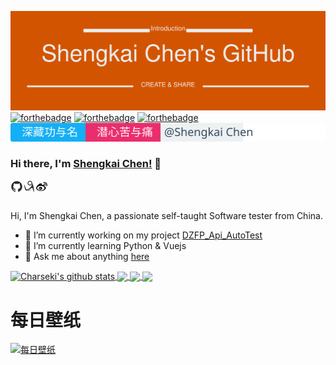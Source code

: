 [![charseki](https://raw.githubusercontent.com/charseki/charseki/master/assets/logo.svg)](http://www.chenshengkai.com)
[![forthebadge](https://forthebadge.com/images/badges/ages-20-30.svg)](http://www.chenshengkai.com)
[![forthebadge](https://forthebadge.com/images/badges/for-you.svg)](http://www.chenshengkai.com)
[![forthebadge](https://forthebadge.com/images/badges/made-with-python.svg)](http://www.chenshengkai.com)
[![charseki](https://raw.githubusercontent.com/charseki/charseki/master/assets/slogan.svg)](http://www.chenshengkai.com)
### Hi there, I'm [Shengkai Chen!](http://www.chenshengkai.com) 👋

<a href="https://github.com/charseki">
  <img align="left" alt="Shengkai Chen | github" width="20px" src="https://raw.githubusercontent.com/charseki/charseki/master/assets/github.svg" />
</a>
<a href="https://www.cnblogs.com/chenshengkai/">
  <img align="left" alt="Shengkai Chen | cnblogs" width="20px" src="https://raw.githubusercontent.com/charseki/charseki/master/assets/cnblogs.svg" />
</a>
<a href="https://weibo.com/u/3264687187?source=blog">
  <img align="left" alt="Shengkai Chen | sina" width="20px" src="https://raw.githubusercontent.com/charseki/charseki/master/assets/sina.svg" />
</a>

<br />
<br />

Hi, I'm Shengkai Chen, a passionate self-taught Software tester from China.

- 🔭 I’m currently working on my project [DZFP_Api_AutoTest](https://github.com/charseki/DZFP_Api_AutoTest)
- 🌱 I’m currently learning Python & Vuejs
- 💬 Ask me about anything [here](https://github.com/charseki/charseki/issues) 

<a href="http://www.chenshengkai.com">
  <img align="center" src="https://github-readme-stats.vercel.app/api?username=charseki&show_icons=true&include_all_commits=true&theme=radical" 
  alt="Charseki's github stats" />
</a>
<a href="http://www.chenshengkai.com">
  <img align="center" src="https://github-readme-stats.vercel.app/api/top-langs/?username=charseki&layout=compact&theme=radical" />
</a>
<a href="http://www.chenshengkai.com">
  <img align="center" src="https://github-readme-stats.vercel.app/api/pin/?username=charseki&repo=github-readme-stats&theme=radical" />
</a>    
<a href="http://www.chenshengkai.com">
  <img align="center" src="https://github-readme-stats.vercel.app/api/pin/?username=charseki&repo=charseki.github.io&theme=radical" />
</a>

# 每日壁纸
[![每日壁纸](https://cn.bing.com/th?id=OHR.LifeguardEntrance_ZH-CN7394984988_1920x1080.jpg&rf=LaDigue_1920x1080.jpg&pid=hp)](http://www.chenshengkai.com)